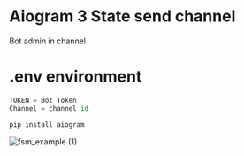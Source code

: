 # Aiogram 3 State send channel 
Bot admin in channel
# .env environment
```python
TOKEN = Bot Token
Channel = channel id
```

```python
pip install aiogram
```



![fsm_example (1)](https://github.com/themusharraf/Aiogram-State/assets/122869450/ba1c0f69-e2ef-40ee-b1b8-8cc3c0d9cbed)



